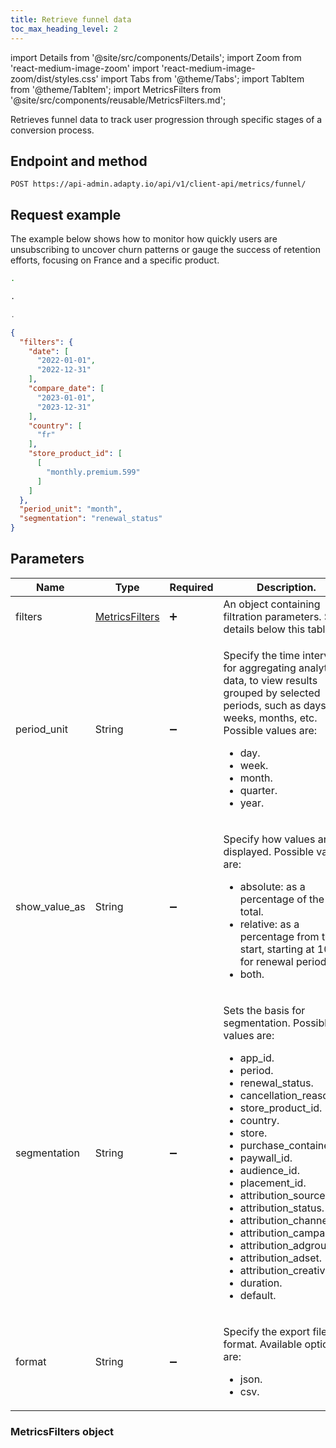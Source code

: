 ```yaml
---
title: Retrieve funnel data
toc_max_heading_level: 2
---
```


import Details from '@site/src/components/Details';
import Zoom from 'react-medium-image-zoom'
import 'react-medium-image-zoom/dist/styles.css'
import Tabs from '@theme/Tabs';
import TabItem from '@theme/TabItem'; 
import MetricsFilters from '@site/src/components/reusable/MetricsFilters.md';

Retrieves funnel data to track user progression through specific stages of a conversion process.

## Endpoint and method

```http
POST https://api-admin.adapty.io/api/v1/client-api/metrics/funnel/
```
## Request example

The example below shows how to monitor how quickly users are unsubscribing to uncover churn patterns or gauge the success of retention efforts, focusing on France and a specific product.

<Tabs groupId="api-lang" queryString>  

<TabItem value="curl" label="cURL" default>  

```bash
.
```

</TabItem>  

<TabItem value="python" label="Python" default>

  ```python  showLineNumbers
  .
  ```

</TabItem>  

<TabItem value="js" label="JavaScript" default>

  ```javascript  showLineNumbers
  . 
  ```

</TabItem>  

</Tabs>

```json showLineNumbers
{
  "filters": {
    "date": [
      "2022-01-01",
      "2022-12-31"
    ],
    "compare_date": [
      "2023-01-01",
      "2023-12-31"
    ],
    "country": [
      "fr"
    ],
    "store_product_id": [
      [
        "monthly.premium.599"
      ]
    ]
  },
  "period_unit": "month",
  "segmentation": "renewal_status"
}
```

## Parameters

| Name            | Type                                                 | Required           | Description.                                                                                                                                                                                                                                                        |
| --------------- | ---------------------------------------------------- | ------------------ | ------------------------------------------------------------------------------------------------------------------------------------------------------------------------------------------------------------------------------------------------------------------- |
| filters         | [MetricsFilters](#metricsfilters-object)            | :heavy_plus_sign:  | An object containing filtration parameters. See details below this table.                                                                                                                                                                                           |
| period_unit     | String                                               | :heavy_minus_sign: | <p>Specify the time interval for aggregating analytics data, to view results grouped by selected periods, such as days, weeks, months, etc. Possible values are:</p><ul><li>day.</li><li>week.</li><li>month.</li><li>quarter.</li><li>year.</li></ul>                                                   |
| show_value_as   | String                                               | :heavy_minus_sign: | <p>Specify how values are displayed. Possible values are:</p><ul><li>absolute: as a percentage of the total.</li><li>relative: as a percentage from the start, starting at 100% for renewal periods.</li><li>both.</li></ul>                                                                                |
| segmentation    | String                                               | :heavy_minus_sign: | <p>Sets the basis for segmentation. Possible values are:</p><ul><li>app_id.</li><li>period.</li><li>renewal_status.</li><li>cancellation_reason.</li><li>store_product_id.</li><li>country.</li><li>store.</li><li>purchase_container_id.</li><li>paywall_id.</li><li>audience_id.</li><li>placement_id.</li><li>attribution_source.</li><li>attribution_status.</li><li>attribution_channel.</li><li>attribution_campaign.</li><li>attribution_adgroup.</li><li>attribution_adset.</li><li>attribution_creative.</li><li>duration.</li><li>default.</li></ul> |
| format          | String                                               | :heavy_minus_sign: | <p>Specify the export file format. Available options are:</p><ul><li>json.</li><li>csv.</li></ul> |
### MetricsFilters object

<MetricsFilters />
